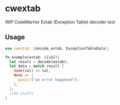 # cwextab

WIP CodeWarrior Extab (Exception Table) decoder tool

## Usage

```rs
use cwextab::{decode_extab, ExceptionTableData};

fn example(extab: &[u8]){
  let result = decode(extab);
  let data = match result {
    Some(val) => val,
    None => {
      panic!("an error happened");
    },
  };
  //do stuffs
}
```
